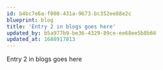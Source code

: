 ```yaml
---
id: b4bc7e6a-f080-431a-9673-bc352ee88e2c
blueprint: blog
title: 'Entry 2 in blogs goes here'
updated_by: b5a977b9-be36-4329-89ce-ee68ee5b8b66
updated_at: 1688917813
---
```

Entry 2 in blogs goes here